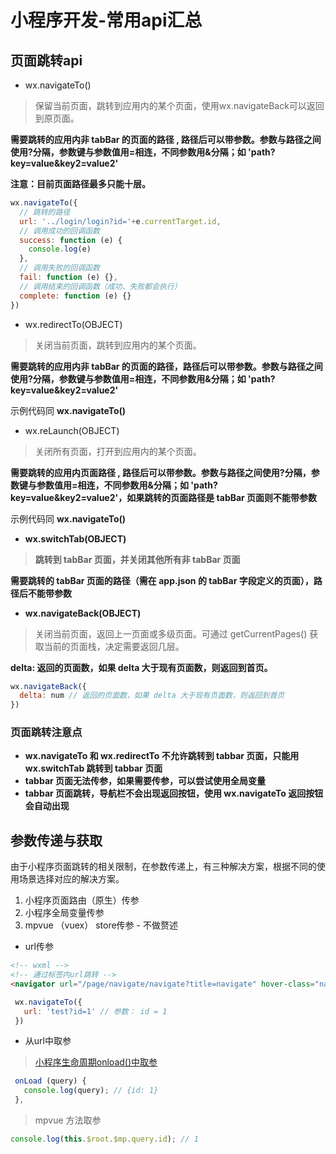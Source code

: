 # 小程序开发-常用api汇总

## 页面跳转api

 - wx.navigateTo()
  
 > 保留当前页面，跳转到应用内的某个页面，使用wx.navigateBack可以返回到原页面。

 **需要跳转的应用内非 tabBar 的页面的路径 , 路径后可以带参数。参数与路径之间使用?分隔，参数键与参数值用=相连，不同参数用&分隔；如 'path?key=value&key2=value2'**

 **注意：目前页面路径最多只能十层。**

```javascript
wx.navigateTo({
  // 跳转的路径
  url: '../login/login?id='+e.currentTarget.id,
  // 调用成功的回调函数
  success: function (e) {
    console.log(e)
  },
  // 调用失败的回调函数
  fail: function (e) {},
  // 调用结束的回调函数（成功、失败都会执行）
  complete: function (e) {}
})
```

 - wx.redirectTo(OBJECT)

 > 关闭当前页面，跳转到应用内的某个页面。

 **需要跳转的应用内非 tabBar 的页面的路径，路径后可以带参数。参数与路径之间使用?分隔，参数键与参数值用=相连，不同参数用&分隔；如 'path?key=value&key2=value2'**

 示例代码同 **wx.navigateTo()** 

 - wx.reLaunch(OBJECT)

 > 关闭所有页面，打开到应用内的某个页面。

 **需要跳转的应用内页面路径 , 路径后可以带参数。参数与路径之间使用?分隔，参数键与参数值用=相连，不同参数用&分隔；如 'path?key=value&key2=value2'，如果跳转的页面路径是 tabBar 页面则不能带参数**

 示例代码同 **wx.navigateTo()** 

 - **wx.switchTab(OBJECT)**

 > **跳转到 tabBar 页面，并关闭其他所有非 tabBar 页面**

 **需要跳转的 tabBar 页面的路径（需在 app.json 的 tabBar 字段定义的页面），路径后不能带参数**

 - **wx.navigateBack(OBJECT)**

 > 关闭当前页面，返回上一页面或多级页面。可通过 getCurrentPages() 获取当前的页面栈，决定需要返回几层。

 **delta: 返回的页面数，如果 delta 大于现有页面数，则返回到首页。**

 ```javascript
 wx.navigateBack({
   delta: num // 返回的页面数，如果 delta 大于现有页面数，则返回到首页
 })
 ```

 ### 页面跳转注意点

 - **wx.navigateTo 和 wx.redirectTo 不允许跳转到 tabbar 页面，只能用 wx.switchTab 跳转到 tabbar 页面**
 - **tabbar 页面无法传参，如果需要传参，可以尝试使用全局变量**
 - **tabbar 页面跳转，导航栏不会出现返回按钮，使用 wx.navigateTo 返回按钮会自动出现**

 ## 参数传递与获取

 由于小程序页面跳转的相关限制，在参数传递上，有三种解决方案，根据不同的使用场景选择对应的解决方案。

  1. 小程序页面路由（原生）传参
  2. 小程序全局变量传参
  3. mpvue （vuex） store传参 - 不做赘述

 - url传参

 ```html
 <!-- wxml -->
 <!-- 通过标签内url跳转 -->
 <navigator url="/page/navigate/navigate?title=navigate" hover-class="navigator-hover">跳转到新页面</navigator>
 ```

 ```javascript
  wx.navigateTo({
    url: 'test?id=1' // 参数： id = 1
  })
 ```

 - 从url中取参

 > [小程序生命周期onload()中取参](https://developers.weixin.qq.com/miniprogram/dev/framework/app-service/page.html#%E7%94%9F%E5%91%BD%E5%91%A8%E6%9C%9F%E5%9B%9E%E8%B0%83%E5%87%BD%E6%95%B0)

 ```javascript
  onLoad (query) {
    console.log(query); // {id: 1}
  },
 ```

 > mpvue 方法取参

```javascript
console.log(this.$root.$mp.query.id); // 1
```

 